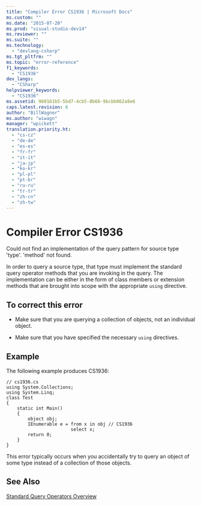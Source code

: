 ```yaml
---
title: "Compiler Error CS1936 | Microsoft Docs"
ms.custom: ""
ms.date: "2015-07-20"
ms.prod: "visual-studio-dev14"
ms.reviewer: ""
ms.suite: ""
ms.technology: 
  - "devlang-csharp"
ms.tgt_pltfrm: ""
ms.topic: "error-reference"
f1_keywords: 
  - "CS1936"
dev_langs: 
  - "CSharp"
helpviewer_keywords: 
  - "CS1936"
ms.assetid: 980161b5-5bd7-4cb5-8b66-9bcbb062a8e6
caps.latest.revision: 6
author: "BillWagner"
ms.author: "wiwagn"
manager: "wpickett"
translation.priority.ht: 
  - "cs-cz"
  - "de-de"
  - "es-es"
  - "fr-fr"
  - "it-it"
  - "ja-jp"
  - "ko-kr"
  - "pl-pl"
  - "pt-br"
  - "ru-ru"
  - "tr-tr"
  - "zh-cn"
  - "zh-tw"
---
```

# Compiler Error CS1936
Could not find an implementation of the query pattern for source type 'type'.  'method' not found.  
  
 In order to query a source type, that type must implement the standard query operator methods that you are invoking in the query. The implementation can be either in the form of class members or extension methods that are brought into scope with the appropriate `using` directive.  
  
## To correct this error  
  
-   Make sure that you are querying a collection of objects, not an individual object.  
  
-   Make sure that you have specified the necessary `using` directives.  
  
## Example  
 The following example produces CS1936:  
  
```  
// cs1936.cs  
using System.Collections;  
using System.Linq;  
class Test  
{  
    static int Main()  
    {  
        object obj;  
        IEnumerable e = from x in obj // CS1936  
                        select x;  
        return 0;  
    }  
}  
```  
  
 This error typically occurs when you accidentally try to query an object of some type instead of a collection of those objects.  
  
## See Also  
 [Standard Query Operators Overview](../Topic/Standard%20Query%20Operators%20Overview.md)